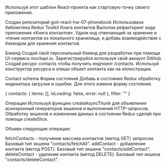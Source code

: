Используй этот шаблон React-проекта как стартовую точку своего приложения.

Создан репозиторий goit-react-hw-07-phonebook
Использована библиотека Redux Toolkit
Книга контактов
Выполни рефакторинг кода приложения «Книга контактов». Удали код отвечающий за хранение и чтение контактов из локального хранилища, и добавь взаимодействие с бэкендом для хранения контактов.

Бэкенд
Создай свой персональный бэкенд для разработки при помощи UI-сервиса mockapi.io. Зарегистрируйся используя свой аккаунт GitHub. Создай ресурс contacts чтобы получить ендпоинт /contacts. Используй конструктор ресурса и опиши объект контакта как на иллюстрации.

Contact schema
Форма состояния
Добавь в состояние Redux обработку индикатора загрузки и ошибки. Для этого измени форму состояния.

{
  contacts: {
    items: [],
    isLoading: false,
    error: null
  },
  filter: ""
}

Операции
Используй функцию createAsyncThunk для объявления асинхронный генераторов экшенов и выполнения HTTP-запросов. Обработку экшенов и изменение данных в состоянии Redux сделай при помощи createSlice.

Объяви следующие операции:

fetchContacts - получение массива контактов (метод GET) запросом. Базовый тип экшена "contacts/fetchAll".
addContact - добавление контакта (метод POST). Базовый тип экшена "contacts/addContact".
deleteContact - удаление контакта (метод DELETE). Базовый тип экшена "contacts/deleteContact".